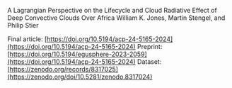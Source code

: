 A Lagrangian Perspective on the Lifecycle and Cloud Radiative Effect of Deep Convective Clouds Over Africa
William K. Jones, Martin Stengel, and Philip Stier 

Final article: [https://doi.org/10.5194/acp-24-5165-2024](https://doi.org/10.5194/acp-24-5165-2024)
Preprint: [https://doi.org/10.5194/egusphere-2023-2059](https://doi.org/10.5194/acp-24-5165-2024)
Dataset: [https://zenodo.org/records/8317025](https://zenodo.org/doi/10.5281/zenodo.8317024)
